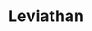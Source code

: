 ---
title: Leviathan
name: leviathan
description: TODO
image: placeholder.png
live-preview: false
platforms: windows,linux,macosx
priority: 30
layout: project
---
